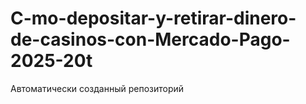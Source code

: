 # C-mo-depositar-y-retirar-dinero-de-casinos-con-Mercado-Pago-2025-20t
Автоматически созданный репозиторий
